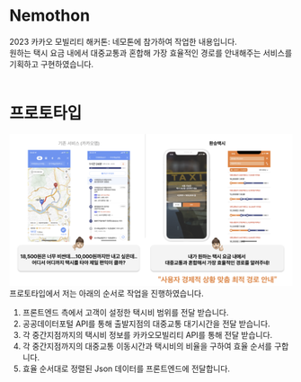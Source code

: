 # Nemothon
2023 카카오 모빌리티 해커톤: 네모톤에 참가하여 작업한 내용입니다. </br>
원하는 택시 요금 내에서 대중교통과 혼합해 가장 효율적인 경로를 안내해주는 서비스를 기획하고 구현하였습니다. </br>
</br>
# 프로토타입
<img src="img/0.png">
프로토타입에서 저는 아래의 순서로 작업을 진행하였습니다. </br>
<ol>
  <li>프론트엔드 측에서 고객이 설정한 택시비 범위를 전달 받습니다.</li>
  <li>공공데이터포털 API를 통해 출발지점의 대중교통 대기시간을 전달 받습니다.</li>
  <li>각 중간지점까지의 택시비 정보를 카카오모빌리티 API를 통해 전달 받습니다.</li>
  <li>각 중간지점까지의 대중교통 이동시간과 택시비의 비율을 구하여 효율 순서를 구합니다.</li>
  <li>효율 순서대로 정렬된 Json 데이터를 프론트엔드에 전달합니다.</li>
</ol>
